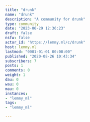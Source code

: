 ```yaml
---
title: "drunk" 
name: "drunk"
description: "A community for drunk"
type: community
date: "2023-06-29 12:36:23"
draft: false
nsfw: false
actor_id: "https://lemmy.ml/c/drunk"
host: lemmy.ml
lastmod: "0001-01-01 00:00:00"
published: "2020-08-26 10:43:34"
subscribers: 7
posts: 1
comments: 0
weight: 1
dau: 0
wau: 0
mau: 0
instances:
- "lemmy_ml"
tags: 
- "lemmy_ml"

---
```

